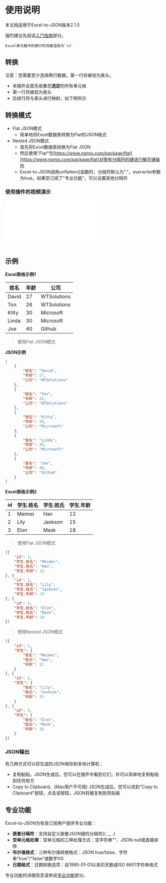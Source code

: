 # 使用说明

本文档适用于Excel-to-JSON版本2.1.0

强烈建议先阅读[入门指南](getstarted.md)部分。

    Excel单元格中的换行符将被渲染为`\n`

<a name="Conversiontypes"></a>
## 转换

注意：您需要至少选择两行数据，第一行将被视为表头。

* 本插件会首先收集您**选定**的所有单元格
* 第一行将被视为表头
* 后续行将与表头进行映射，如下例所示

## 转换模式
* Flat JSON模式
    * 简单地将Excel数据表转换为Flat的JSON格式
* Nested JSON模式
    * 首先将Excel数据表转换为Flat JSON
    * 然后使用"Flat"包[https://www.npmjs.com/package/flat](https://www.npmjs.com/package/flat)对带有分隔符的键进行解平铺操作
    * Excel-to-JSON调用unflatten()函数时，分隔符默认为"."，overwrite参数为true。如果您订阅了"专业功能"，可以设置其他分隔符

<script async src="https://pagead2.googlesyndication.com/pagead/js/adsbygoogle.js?client=ca-pub-8772217510669640"
     crossorigin="anonymous"></script>
<ins class="adsbygoogle"
     style="display:block; text-align:center;"
     data-ad-layout="in-article"
     data-ad-format="fluid"
     data-ad-client="ca-pub-8772217510669640"
     data-ad-slot="2653271427"></ins>
<script>
     (adsbygoogle = window.adsbygoogle || []).push({});
</script>

### 使用插件的视频演示

<iframe src="//player.bilibili.com/player.html?isOutside=true&aid=114345920959097&bvid=BV1jdoAYHEDF&cid=29442509957&p=1" scrolling="no" border="0" frameborder="no" framespacing="0" allowfullscreen="true"></iframe>

## 示例

**Excel表格示例1**

|姓名|年龄|公司|
|---|---|---|
|David|27|WTSolutions|
|Ton|26|WTSolutions|
|Kitty|30|Microsoft|
|Linda|30|Microsoft|
|Joe|40|Github|

> 使用Flat JSON模式

**JSON示例**

```json
[
    {
        "姓名": "David",
        "年龄": 27,
        "公司": "WTSolutions"
    },
    {
        "姓名": "Ton",
        "年龄": 26,
        "公司": "WTSolutions"
    },
    {
        "姓名": "Kitty",
        "年龄": 30,
        "公司": "Microsoft"
    },
    {
        "姓名": "Linda",
        "年龄": 30,
        "公司": "Microsoft"
    },
    {
        "姓名": "Joe",
        "年龄": 40,
        "公司": "Github"
    }
]
```

**Excel表格示例2**

|id|学生.姓名|学生.姓氏|学生.年龄|
|---|---|---|---|
|1|Meimei|Han|12|
|2|Lily|Jaskson|15|
|3|Elon|Mask|18|

> 使用Flat JSON模式

```json
[{
	"id": 1,
	"学生.姓名": "Meimei",
	"学生.姓氏": "Han",
	"学生.年龄": 12
}, {
	"id": 2,
	"学生.姓名": "Lily",
	"学生.姓氏": "Jaskson",
	"学生.年龄": 15
}, {
	"id": 3,
	"学生.姓名": "Elon",
	"学生.姓氏": "Mask",
	"学生.年龄": 18
}]
```

> 使用Nested JSON模式

```json
[{
	"id": 1,
	"学生": {
		"姓名": "Meimei",
		"姓氏": "Han",
		"年龄": 12
	}
}, {
	"id": 2,
	"学生": {
		"姓名": "Lily",
		"姓氏": "Jaskson",
		"年龄": 15
	}
}, {
	"id": 3,
	"学生": {
		"姓名": "Elon",
		"姓氏": "Mask",
		"年龄": 18
	}
}]
```

<a name="jsonOutput"></a>
### JSON输出

有几种方式可以将生成的JSON保存到本地计算机：

* 复制粘贴。JSON生成后，您可以在插件中看到它们，并可以简单地复制粘贴到任何地方
* Copy to Clipboard。(Mac用户不可用) JSON生成后，您可以找到"Copy to Clipboard"按钮，点击该按钮，JSON将被复制到剪贴板

## 专业功能
Excel-to-JSON为有效订阅用户提供专业功能：

* **嵌套分隔符**：支持自定义嵌套JSON键的分隔符(/, _, .)
* **空单元格处理**：空单元格的三种处理方式：空字符串""、JSON null或直接排除
* **布尔值格式**：三种布尔值转换格式：JSON true/false、字符串"true"/"false"或数字1/0
* **日期格式**：日期转换选项：自1990-01-01以来的天数或ISO 8601字符串格式

专业功能的详细信息请参阅[专业功能](profeatures.md)部分。
